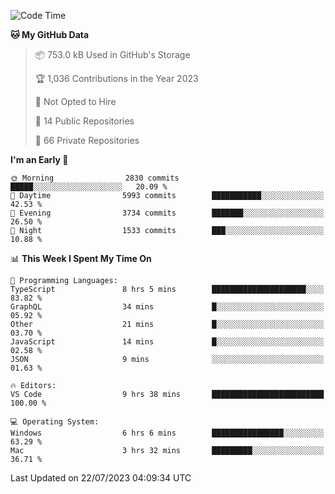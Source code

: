 <!--START_SECTION:waka-->
![Code Time](http://img.shields.io/badge/Code%20Time-4%2C370%20hrs%2024%20mins-blue)

**🐱 My GitHub Data** 

> 📦 753.0 kB Used in GitHub's Storage 
 > 
> 🏆 1,036 Contributions in the Year 2023
 > 
> 🚫 Not Opted to Hire
 > 
> 📜 14 Public Repositories 
 > 
> 🔑 66 Private Repositories 
 > 
**I'm an Early 🐤** 

```text
🌞 Morning                2830 commits        █████░░░░░░░░░░░░░░░░░░░░   20.09 % 
🌆 Daytime                5993 commits        ███████████░░░░░░░░░░░░░░   42.53 % 
🌃 Evening                3734 commits        ███████░░░░░░░░░░░░░░░░░░   26.50 % 
🌙 Night                  1533 commits        ███░░░░░░░░░░░░░░░░░░░░░░   10.88 % 
```


📊 **This Week I Spent My Time On** 

```text
💬 Programming Languages: 
TypeScript               8 hrs 5 mins        █████████████████████░░░░   83.82 % 
GraphQL                  34 mins             █░░░░░░░░░░░░░░░░░░░░░░░░   05.92 % 
Other                    21 mins             █░░░░░░░░░░░░░░░░░░░░░░░░   03.70 % 
JavaScript               14 mins             █░░░░░░░░░░░░░░░░░░░░░░░░   02.58 % 
JSON                     9 mins              ░░░░░░░░░░░░░░░░░░░░░░░░░   01.63 % 

🔥 Editors: 
VS Code                  9 hrs 38 mins       █████████████████████████   100.00 % 

💻 Operating System: 
Windows                  6 hrs 6 mins        ████████████████░░░░░░░░░   63.29 % 
Mac                      3 hrs 32 mins       █████████░░░░░░░░░░░░░░░░   36.71 % 
```


 Last Updated on 22/07/2023 04:09:34 UTC
<!--END_SECTION:waka-->

